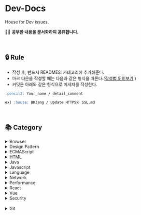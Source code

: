 # Dev-Docs

House for Dev issues.

🏄🏻‍ **공부한 내용을 문서화하여 공유합니다.**

<br/>

## 🔒 Rule

- 작성 후, 반드시 README의 카테고리에 추가해준다.
- 마크 다운을 작성할 때는 다음과 같은 형식을 따른다.([작성법 읽어보기](https://github.com/Im-D/Dev-Docs/tree/master/Mardown_Rule)
  )
- 커밋은 아래와 같은 형식으로 메세지를 작성한다.

```md
:pencil2: Your_name / detail_comment

ex) :house: BKJang / Update HTTPS와 SSL.md
```

<br/>

## 📚 Category

<details>
<summary> Browser </summary>

<br/>

- [웹 브라우저의 작동 원리](https://github.com/Im-D/Dev-Docs/blob/master/Browser/%EC%9B%B9%20%EB%B8%8C%EB%9D%BC%EC%9A%B0%EC%A0%80%EC%9D%98%20%EC%9E%91%EB%8F%99%20%EC%9B%90%EB%A6%AC.md)
- [HTTP2.0과 Web Socket](https://github.com/Im-D/Dev-Docs/blob/master/Browser/HTTP2_Websocket.md)
- [Web Worker](https://github.com/Im-D/Dev-Docs/blob/master/Browser/WebWorker.md)
- [최신 브라우저의 내부 살펴보기](https://github.com/Im-D/Dev-Docs/blob/master/Browser/최신_브라우저의_내부_살펴보기.md)

</details>

<details>
<summary> Design Pattern </summary>

<br/>

- [MVC, MVP, MVVM](https://github.com/Im-D/Dev-Docs/blob/master/Design_Pattern/MVC_MVP_MVVM.md)
- [Memoization](https://github.com/Im-D/Dev-Docs/blob/master/Design_Pattern/Memoization.md)
- [쓰로틀링과 디바운싱](https://github.com/Im-D/Dev-Docs/blob/master/Design_Pattern/Throttle%20and%20Debounce.md)
- [FEConf2017_RxJS](https://github.com/Im-D/Dev-Docs/blob/master/Design_Pattern/RxJS.md)

</details>

<details>
<summary> ECMAScript </summary>

<br/>

- [Aync-Await](https://github.com/Im-D/Dev-Docs/blob/master/ECMAScript/Async-Await.md)
- [디스트럭처링](https://github.com/Im-D/Dev-Docs/blob/master/ECMAScript/Destructuring_Assignment.md)
- [Spread Operator](https://github.com/Im-D/Dev-Docs/blob/master/ECMAScript/Spread_Operator.md)
- [Tagged Template Literals](https://github.com/Im-D/Dev-Docs/blob/master/ECMAScript/Tagged_Template_Literals.md)
- [Number_isNaN](https://github.com/Im-D/Dev-Docs/blob/master/ECMAScript/Number_isNaN.md)
- [Includes_IndexOf](https://github.com/Im-D/Dev-Docs/blob/master/ECMAScript/Includes_IndexOf.md)
- [ECMAScript 2019](https://github.com/Im-D/Dev-Docs/blob/master/ECMAScript/ECMA2019.md)

</details>

<details>
<summary> HTML </summary>

<br/>

- [Head Meta](https://github.com/Im-D/Dev-Docs/blob/master/HTML/Head_Meta.md)
- [표준모드 vs 쿽스모드](https://github.com/Im-D/Dev-Docs/blob/master/HTML/Standard%26QuirksMode.md)

</details>

<details>
<summary> Java </summary>

<br/>

- [JVM(Java Virtual Machine)](<https://github.com/Im-D/Dev-Docs/blob/master/Java/JVM(Java%20Virtual%20Machine).md>)
- [Java Garbage Collection(GC)](<https://github.com/Im-D/Dev-Docs/blob/master/Java/Java%20Garbage%20Collection(GC).md>)
- [String, StringBuilder, StringBuffer](https://github.com/Im-D/Dev-Docs/blob/master/Java/String%2C%20StringBuilder%2C%20StringBuffer.md)
- [Comparable vs Comparator](https://github.com/Im-D/Dev-Docs/blob/master/Java/Comparable%20vs%20Comparator.md)

</details>

<details>
<summary> Javascript </summary>

<br/>

- [AMD와 CommonJS](https://github.com/Im-D/Dev-Docs/blob/master/Javascript/AMD%EC%99%80%20CommonJS.md)
- [Call By Value VS Call By Reference](https://github.com/Im-D/Dev-Docs/blob/master/Javascript/CallByReference.md)
- [Callback Hell](https://github.com/Im-D/Dev-Docs/blob/master/Javascript/Callback.md)
- [Control CSSOM](https://github.com/Im-D/Dev-Docs/blob/master/Javascript/Control_CSSOM.md)
- [자바스크립트의 이벤트루프와 콜백함수](https://github.com/Im-D/Dev-Docs/blob/master/Javascript/EventLoop.md)
- [EventLoop_Advanced](https://github.com/Im-D/Dev-Docs/blob/master/Javascript/EventLoop_Advanced.md)
- [insertAdjacentHTML](https://github.com/Im-D/Dev-Docs/blob/master/Javascript/InsertAdjacentHTML.md)
- [Javascript\_메모리관리](https://github.com/Im-D/Dev-Docs/blob/master/Javascript/Javascript_%EB%A9%94%EB%AA%A8%EB%A6%AC%EA%B4%80%EB%A6%AC.md)
- [Javascript_Engine](https://github.com/Im-D/Dev-Docs/blob/master/Javascript/Javascript_Engine.md)
- [Mouse Event](https://github.com/Im-D/Dev-Docs/blob/master/Javascript/MouseEvent.md)
- [Promise1](https://github.com/Im-D/Dev-Docs/blob/master/Javascript/Promise1.md)
- [Promise2](https://github.com/Im-D/Dev-Docs/blob/master/Javascript/Promise2.md)
- [프로미스 패턴](https://github.com/Im-D/Dev-Docs/blob/master/Javascript/PromisePattern.md)
- [Reduce](https://github.com/Im-D/Dev-Docs/blob/master/Javascript/Reduce.md)
- [Redux State 정규화(Normalization)](https://github.com/Im-D/Dev-Docs/blob/master/Javascript/Redux%20State%20%EC%A0%95%EA%B7%9C%ED%99%94.md)
- [Functional setState()](https://github.com/Im-D/Dev-Docs/blob/master/Javascript/setState.md)
- [렉시컬 속이기 - eval()](<https://github.com/Im-D/Dev-Docs/blob/master/Javascript/%EB%A0%89%EC%8B%9C%EC%BB%AC_%EC%86%8D%EC%9D%B4%EA%B8%B0(eval).md>)
- [상태관리 라이브러리](https://github.com/Im-D/Dev-Docs/blob/master/Javascript/%EC%83%81%ED%83%9C%EA%B4%80%EB%A6%AC%20%EB%9D%BC%EC%9D%B4%EB%B8%8C%EB%9F%AC%EB%A6%AC.md)
- [이벤트 위임(Event Delegation)](<https://github.com/Im-D/Dev-Docs/blob/master/Javascript/%EC%9D%B4%EB%B2%A4%ED%8A%B8%20%EC%9C%84%EC%9E%84(Event%20Delegation).md>)
- [underscore와 lodash 그리고 Native](https://github.com/Im-D/Dev-Docs/blob/master/Javascript/underscore%EC%99%80%20lodash%EA%B7%B8%EB%A6%AC%EA%B3%A0%20Native.md)
- [JavaScript의 this](https://github.com/Im-D/Dev-Docs/blob/master/Javascript/JavaScript%EC%9D%98%20this.md)
- [Proxy Object](https://github.com/Im-D/Dev-Docs/blob/master/Javascript/Proxy.md)
- [Javascript Build Tools](https://github.com/Im-D/Dev-Docs/blob/master/Javascript/Javascript_BuildTool.md)
- [JS-Module](https://github.com/Im-D/Dev-Docs/blob/master/Javascript/Module.md)
- [throttling과 rAF](https://github.com/Im-D/Dev-Docs/blob/master/Javascript/throttling%EA%B3%BC%20rAF.md)
- [Optional Chaining](https://github.com/Im-D/Dev-Docs/blob/master/Javascript/Optional_Chaining.md)
- [Sync & Async, Multi & Single Thread](https://github.com/Im-D/Dev-Docs/blob/master/Javascript/Sync%26Async_Multi%26Single_Thread.md)
- [Some과 Every](https://github.com/Im-D/Dev-Docs/blob/master/Javascript/Some_Every.md)
- [CallStack](https://github.com/Im-D/Dev-Docs/blob/master/Javascript/CallStack.md)
- [Type](https://github.com/Im-D/Dev-Docs/blob/master/Javascript/Type.md)

</details>

<details>
<summary> Language </summary>

<br/>

- [Functinonal Programming](https://github.com/Im-D/Dev-Docs/blob/master/Language/Funtional.md)
- [Reactive](https://github.com/Im-D/Dev-Docs/blob/master/Language/Reative.md)
- [객체지향 프로그래밍(OOP)](<https://github.com/Im-D/Dev-Docs/blob/master/Language/%EA%B0%9D%EC%B2%B4%EC%A7%80%ED%96%A5%20%ED%94%84%EB%A1%9C%EA%B7%B8%EB%9E%98%EB%B0%8D(OOP).md>)
- [Higher Order Functions](https://github.com/Im-D/Dev-Docs/blob/master/Language/Higher_Order_Functions.md)
- [Lamda](https://github.com/Im-D/Dev-Docs/blob/master/Language/Lamda.md)

</details>

<details>
<summary> Network </summary>

<br/>

- [로드밸런싱 & 클러스터링](https://github.com/Im-D/Dev-Docs/blob/master/Network/%EB%A1%9C%EB%93%9C%EB%B0%B8%EB%9F%B0%EC%8B%B1%20%26%20%ED%81%B4%EB%9F%AC%EC%8A%A4%ED%84%B0%EB%A7%81.md)

</details>

<details>
<summary> Performance </summary>

<br/>

- [CSS 애니메이션 vs JS 애니메이션](https://github.com/Im-D/Dev-Docs/blob/master/Performance/CSS%20%EC%95%A0%EB%8B%88%EB%A9%94%EC%9D%B4%EC%85%98%20vs%20JS%20%EC%95%A0%EB%8B%88%EB%A9%94%EC%9D%B4%EC%85%98.md)
- [Repaint와 Reflow](https://github.com/Im-D/Dev-Docs/blob/master/Performance/Repaint%EC%99%80%20Reflow.md)
- [기본적인 렌더링 최적화 방법](https://github.com/Im-D/Dev-Docs/blob/master/Performance/%EA%B8%B0%EB%B3%B8%EC%A0%81%EC%9D%B8%20%EB%A0%8C%EB%8D%94%EB%A7%81%20%EC%B5%9C%EC%A0%81%ED%99%94%20%EB%B0%A9%EB%B2%95.md)
- [서버 사이드 렌더링(SSR)](<https://github.com/Im-D/Dev-Docs/blob/master/Performance/%EC%84%9C%EB%B2%84%20%EC%82%AC%EC%9D%B4%EB%93%9C%20%EB%A0%8C%EB%8D%94%EB%A7%81(SSR).md>)
- [점진적 향상, 우아한 하향](https://github.com/Im-D/Dev-Docs/blob/master/Performance/%EC%A0%90%EC%A7%84%EC%A0%81%ED%96%A5%EC%83%81_%EC%9A%B0%EC%95%84%ED%95%9C%ED%95%98%ED%96%A5.md)
- [HTTP2.0의 필요성](https://github.com/Im-D/Dev-Docs/blob/master/Performance/HTTP2.0%EC%9D%98%20%ED%95%84%EC%9A%94%EC%84%B1.md)

</details>

<details>
<summary> React </summary>

<br/>

- [React의 Lifecycle Event](https://github.com/Im-D/Dev-Docs/blob/master/React/React%EC%9D%98%20Lifecycle%20Event.md)
- [React.memo](https://github.com/Im-D/Dev-Docs/blob/master/React/React.memo.md)

</details>

<details>
<summary> Vue </summary>

<br/>

- [Vue - LifeCycle](https://github.com/Im-D/Dev-Docs/blob/master/Vue/Vue_LifeCycle.md)

</details>

<details>
<summary> Security </summary>

<br/>

- [CORS(Cross-Origin Resource Sharing)](<https://github.com/Im-D/Dev-Docs/blob/master/Security/CORS(Cross-Origin%20Resource%20Sharing).md>)
- [HTTPS와 SSL](https://github.com/Im-D/Dev-Docs/blob/master/Security/HTTPS%EC%99%80%20SSL.md)
- [XSS와 CSRF](https://github.com/Im-D/Dev-Docs/blob/master/Security/XSS%EC%99%80%20CSRF.md)
- [리만가설과 소수정리, RSA](https://github.com/Im-D/Dev-Docs/blob/master/Security/%EB%A6%AC%EB%A7%8C%EA%B0%80%EC%84%A4%EA%B3%BC%20%EC%86%8C%EC%88%98%EC%A0%95%EB%A6%AC.md)

</details>

<br/>

<details>
<summary> Git </summary>

<br/>

- [.git으로 이해하는 GIT](https://github.com/Im-D/Dev-Docs/blob/master/Git/gitBy_.git.md)

</details>

<br/>
